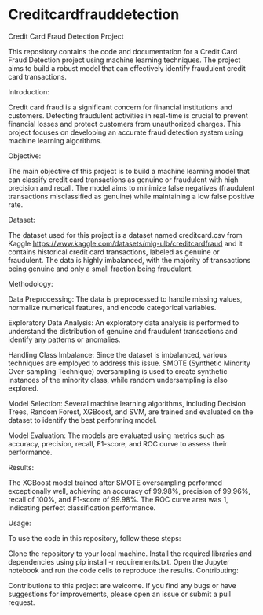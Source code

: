 # Creditcardfrauddetection
Credit Card Fraud Detection Project

This repository contains the code and documentation for a Credit Card Fraud Detection project using machine learning techniques. The project aims to build a robust model that can effectively identify fraudulent credit card transactions.

Introduction:

Credit card fraud is a significant concern for financial institutions and customers. Detecting fraudulent activities in real-time is crucial to prevent financial losses and protect customers from unauthorized charges. This project focuses on developing an accurate fraud detection system using machine learning algorithms.

Objective:

The main objective of this project is to build a machine learning model that can classify credit card transactions as genuine or fraudulent with high precision and recall. The model aims to minimize false negatives (fraudulent transactions misclassified as genuine) while maintaining a low false positive rate.

Dataset:

The dataset used for this project is a dataset named creditcard.csv from Kaggle https://www.kaggle.com/datasets/mlg-ulb/creditcardfraud and it contains historical credit card transactions, labeled as genuine or fraudulent. The data is highly imbalanced, with the majority of transactions being genuine and only a small fraction being fraudulent.

Methodology:

Data Preprocessing: The data is preprocessed to handle missing values, normalize numerical features, and encode categorical variables.

Exploratory Data Analysis: An exploratory data analysis is performed to understand the distribution of genuine and fraudulent transactions and identify any patterns or anomalies.

Handling Class Imbalance: Since the dataset is imbalanced, various techniques are employed to address this issue. SMOTE (Synthetic Minority Over-sampling Technique) oversampling is used to create synthetic instances of the minority class, while random undersampling is also explored.

Model Selection: Several machine learning algorithms, including Decision Trees, Random Forest, XGBoost, and SVM, are trained and evaluated on the dataset to identify the best performing model.

Model Evaluation: The models are evaluated using metrics such as accuracy, precision, recall, F1-score, and ROC curve to assess their performance.

Results:

The XGBoost model trained after SMOTE oversampling performed exceptionally well, achieving an accuracy of 99.98%, precision of 99.96%, recall of 100%, and F1-score of 99.98%. The ROC curve area was 1, indicating perfect classification performance.

Usage:

To use the code in this repository, follow these steps:

Clone the repository to your local machine.
Install the required libraries and dependencies using pip install -r requirements.txt.
Open the Jupyter notebook and run the code cells to reproduce the results.
Contributing:

Contributions to this project are welcome. If you find any bugs or have suggestions for improvements, please open an issue or submit a pull request.






